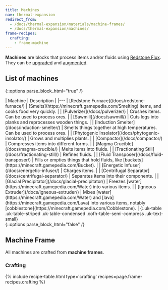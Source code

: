 ```yaml
---
title: Machines
nav: thermal-expansion
redirect_from:
  - /docs/thermal-expansion/materials/machine-frames/
  - /docs/thermal-expansion/machines/
frame-recipes:
  crafting:
    - frame-machine
---
```


**Machines** are blocks that process items and/or fluids using [Redstone
Flux](/docs/redstone-flux/). They can be [upgraded](/docs/tiers/) and
[augmented](/docs/augments/).


List of machines
----------------

{::options parse_block_html="true" /}
<div class="uk-overflow-container">
| Machine | Description |
|---
| [Redstone Furnace](/docs/redstone-furnace/) | [Smelts](https://minecraft.gamepedia.com/Smelting) items, and cooks food very quickly. |
| [Pulverizer](/docs/pulverizer/) | Crushes items. Can be used to process ores. |
| [Sawmill](/docs/sawmill/) | Cuts logs into planks and reprocesses wooden things. |
| [Induction Smelter](/docs/induction-smelter/) | Smelts things together at high temperatures. Can be used to process ores. |
| [Phytogenic Insolator](/docs/phytogenic-insolator/) | Grows and multiplies plants. |
| [Compactor](/docs/compactor/) | Compresses items into different forms. |
| [Magma Crucible](/docs/magma-crucible/) | Melts items into fluids. |
| [Fractionating Still](/docs/fractionating-still/) | Refines fluids. |
| [Fluid Transposer](/docs/fluid-transposer/) | Fills or empties things that hold fluids, like [buckets](https://minecraft.gamepedia.com/Bucket). |
| [Energetic Infuser](/docs/energetic-infuser/) | Charges items. |
| [Centrifugal Separator](/docs/centrifugal-separator/) | Separates items into their components. |
| [Glacial Precipitator](/docs/glacial-precipitator/) | Freezes [water](https://minecraft.gamepedia.com/Water) into various items. |
| [Igneous Extruder](/docs/igneous-extruder/) | Mixes [water](https://minecraft.gamepedia.com/Water) and [lava](https://minecraft.gamepedia.com/Lava) into various items, notably [cobblestone](https://minecraft.gamepedia.com/Cobblestone). |
{:.uk-table .uk-table-striped .uk-table-condensed .cofh-table-semi-compress .uk-text-small}
</div>
{::options parse_block_html="false" /}


Machine Frame
-------------

All machines are crafted from **machine frames**.

### Crafting
{% include recipe-table.html type='crafting' recipes=page.frame-recipes.crafting %}
